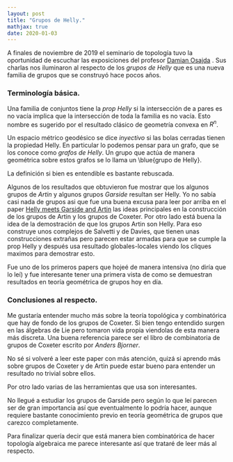 ```yaml
---
layout: post
title: "Grupos de Helly."
mathjax: true
date: 2020-01-03
---
```



A finales de noviembre de 2019 el seminario de topología tuvo la oportunidad de escuchar las exposiciones del profesor [Damian Osajda](https://www.math.uni.wroc.pl/~dosaj/) . Sus charlas nos iluminaron al respecto de los _grupos de Helly_ que es una nueva familia de grupos que se construyó hace pocos años.

### Terminología básica.

Una familia de conjuntos tiene la _prop Helly_ si la intersección de a pares es no vacía implica que la intersección de toda la familia es no vacía. Esto nombre es sugerido por el resultado clásico de geometría convexa en $R^n$.

Un espacio métrico geodésico se dice _inyectivo_ si las bolas cerradas tienen la propiedad Helly. En particular lo podemos pensar para un grafo, que se los conoce como _grafos de Helly_. Un grupo que actúa de manera geométrica sobre estos grafos se lo llama un \blue{grupo de Helly}.

La definición si bien es entendible es bastante rebuscada.

Algunos de los resultados que obtuvieron fue mostrar que los algunos grupos de _Artin_ y algunos grupos _Garside_ resultan ser Helly. Yo no sabía casi nada de grupos asi que fue una buena excusa para leer por arriba en el paper [Helly meets Garside and Artin](https://www.math.uni.wroc.pl/~dosaj/trav/Helly_Artin_Garside.pdf) las ideas principales en la construcción de los grupos de Artin y los grupos de Coxeter. Por otro lado está buena la idea de la demostración de que los grupos Artin son Helly. Para eso construye unos complejos de Salvetti y de Davies, que tienen unas construcciones extrañas pero parecen estar armadas para que se cumple la prop Helly y después usa resultado globales-locales viendo los cliques maximos para demostrar esto. 

Fue uno de los primeros papers que hojeé de manera intensiva (no diría que lo leí) y fue interesante tener una primera vista de como se demuestran resultados en teoría geométrica de grupos hoy en día.

### Conclusiones al respecto.

Me gustaría entender mucho más sobre la teoría topológica y combinatórica que hay de fondo de los grupos de Coxeter. Si bien tengo entendido surgen en las álgebras de Lie pero tomaron vida propia viendolas de esta manera más discreta. Una buena referencia parece ser el libro de combinatoria de grupos de Coxeter escrito por _Anders Bjorner_.

No sé si volveré a leer este paper con más atención, quizá si aprendo más sobre grupos de Coxeter y de Artin puede estar bueno para entender un resultado no trivial sobre ellos.

Por otro lado varias de las herramientas que usa son interesantes.
	
	
No llegué a estudiar los grupos de Garside pero según lo que leí parecen ser de gran importancia así que eventualmente lo podría hacer, aunque requiere bastante conocimiento previo en teoría geométrica de grupos que carezco completamente.
	
Para finalizar quería decir que está manera bien combinatórica de hacer topología algebraica me parece interesante así que trataré de leer más al respecto.




